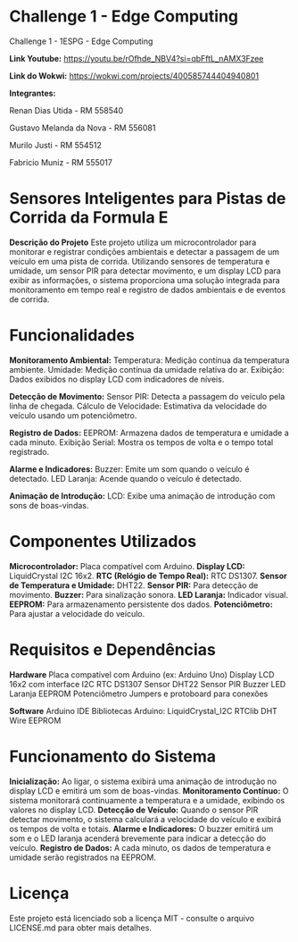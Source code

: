 # Challenge 1 - Edge Computing
Challenge 1 - 1ESPG - Edge Computing


**Link Youtube:** https://youtu.be/rOfhde_NBV4?si=qbFftL_nAMX3Fzee


**Link do Wokwi:** https://wokwi.com/projects/400585744404940801

**Integrantes:**

Renan Dias Utida - RM 558540

Gustavo Melanda da Nova - RM 556081

Murilo Justi - RM 554512

Fabricio Muniz - RM 555017

# Sensores Inteligentes para Pistas de Corrida da Formula E

**Descrição do Projeto**
Este projeto utiliza um microcontrolador para monitorar e registrar condições ambientais e detectar a passagem de um veículo em uma pista de corrida. Utilizando sensores de temperatura e umidade, um sensor PIR para detectar movimento, e um display LCD para exibir as informações, o sistema proporciona uma solução integrada para monitoramento em tempo real e registro de dados ambientais e de eventos de corrida.


# Funcionalidades
**Monitoramento Ambiental:**
Temperatura: Medição contínua da temperatura ambiente.
Umidade: Medição contínua da umidade relativa do ar.
Exibição: Dados exibidos no display LCD com indicadores de níveis.

**Detecção de Movimento:**
Sensor PIR: Detecta a passagem do veículo pela linha de chegada.
Cálculo de Velocidade: Estimativa da velocidade do veículo usando um potenciômetro.

**Registro de Dados:**
EEPROM: Armazena dados de temperatura e umidade a cada minuto.
Exibição Serial: Mostra os tempos de volta e o tempo total registrado.

**Alarme e Indicadores:**
Buzzer: Emite um som quando o veículo é detectado.
LED Laranja: Acende quando o veículo é detectado.

**Animação de Introdução:**
LCD: Exibe uma animação de introdução com sons de boas-vindas.


# Componentes Utilizados
**Microcontrolador:** Placa compatível com Arduino.
**Display LCD:** LiquidCrystal I2C 16x2.
**RTC (Relógio de Tempo Real):** RTC DS1307.
**Sensor de Temperatura e Umidade:** DHT22.
**Sensor PIR:** Para detecção de movimento.
**Buzzer:** Para sinalização sonora.
**LED Laranja:** Indicador visual.
**EEPROM:** Para armazenamento persistente dos dados.
**Potenciômetro:** Para ajustar a velocidade do veículo.


# Requisitos e Dependências
**Hardware**
Placa compatível com Arduino (ex: Arduino Uno)
Display LCD 16x2 com interface I2C
RTC DS1307
Sensor DHT22
Sensor PIR
Buzzer
LED Laranja
EEPROM
Potenciômetro
Jumpers e protoboard para conexões

**Software**
Arduino IDE
Bibliotecas Arduino:
  LiquidCrystal_I2C
  RTClib
  DHT
  Wire
  EEPROM


# Funcionamento do Sistema
**Inicialização:** Ao ligar, o sistema exibirá uma animação de introdução no display LCD e emitirá um som de boas-vindas.
**Monitoramento Contínuo:** O sistema monitorará continuamente a temperatura e a umidade, exibindo os valores no display LCD.
**Detecção de Veículo:** Quando o sensor PIR detectar movimento, o sistema calculará a velocidade do veículo e exibirá os tempos de volta e totais.
**Alarme e Indicadores:** O buzzer emitirá um som e o LED laranja acenderá brevemente para indicar a detecção do veículo.
**Registro de Dados:** A cada minuto, os dados de temperatura e umidade serão registrados na EEPROM.


# Licença
Este projeto está licenciado sob a licença MIT - consulte o arquivo LICENSE.md para obter mais detalhes.
